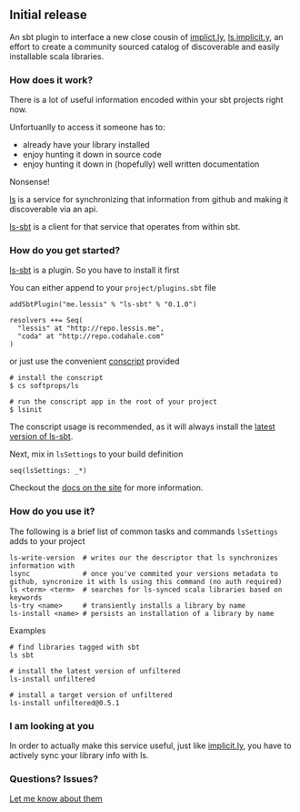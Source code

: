 ## Initial release

An sbt plugin to interface a new close cousin of [implict.ly][imply], [ls.implicit.y][site], an effort to create a community sourced catalog of discoverable and easily installable scala libraries. 

### How does it work?

There is a lot of useful information encoded within your sbt projects right now.

Unfortuanlly to access it someone has to:

- already have your library installed
- enjoy hunting it down in source code
- enjoy hunting it down in (hopefully) well written documentation

Nonsense!

[ls][site] is a service for synchronizing that information from github and making it discoverable via an api.

[ls-sbt][gh] is a client for that service that operates from within sbt.

### How do you get started?

[ls-sbt][gh] is a plugin. So you have to install it first

You can either append to your `project/plugins.sbt` file

    addSbtPlugin("me.lessis" % "ls-sbt" % "0.1.0")
    
    resolvers ++= Seq(
      "lessis" at "http://repo.lessis.me",
      "coda" at "http://repo.codahale.com"  
    )

or just use the convenient [conscript](https://github.com/n8han/conscript#readme) provided

    # install the conscript
    $ cs softprops/ls
    
    # run the conscript app in the root of your project
    $ lsinit

The conscript usage is recommended, as it will always install the [latest version of ls-sbt](http://ls.implicit.ly/api/1/latest/ls-sbt).
    
Next, mix in `lsSettings` to your build definition

    seq(lsSettings: _*)

Checkout the [docs on the site][pub] for more information.


### How do you use it?

The following is a brief list of common tasks and commands `lsSettings` adds to your project

    ls-write-version  # writes our the descriptor that ls synchronizes information with
    lsync             # once you've commited your versions metadata to github, syncronize it with ls using this command (no auth required)
    ls <term> <term>  # searches for ls-synced scala libraries based on keywords 
    ls-try <name>     # transiently installs a library by name
    ls-install <name> # persists an installation of a library by name
    
Examples

    # find libraries tagged with sbt
    ls sbt

    # install the latest version of unfiltered
    ls-install unfiltered
    
    # install a target version of unfiltered
    ls-install unfiltered@0.5.1
    
### I am looking at you

In order to actually make this service useful, just like [implicit.ly][imply], you have to actively sync your library info with ls.

### Questions? Issues?

[Let me know about them][issues]

[issues]: https://github.com/softprops/ls/issues
[ls]: http://implicit.ly/
[gh]: https://github.com/softprops/ls
[site]: http://ls.implicit.ly/
[imply]: http://implicit.ly/
[pub]: http://ls.implicit.ly/#publishing
